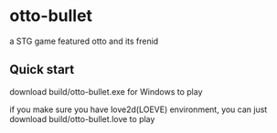 # otto-bullet

a STG game featured otto and its frenid

## Quick start

download build/otto-bullet.exe for Windows to play

if you make sure you have love2d(LOEVE) environment, you can just download build/otto-bullet.love to play
